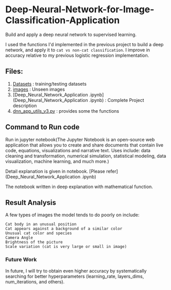 # Deep-Neural-Network-for-Image-Classification-Application

Build and apply a deep neural network to supervised learning.

I used the functions I'd implemented in the previous project to build a deep network, and apply it to `cat vs non-cat classification`. I improve in accuracy relative to my previous logistic regression implementation.

## Files:

1. [Datasets](datasets) : training/testing datasets
2. [images](images) : Unseen images
3. [Deep_Neural_Network_Application .ipynb](Deep_Neural_Network_Application .ipynb) : Complete Project description
4. [dnn_app_utils_v3.py](dnn_app_utils_v3.py) :  provides some the functions 

## Command to Run code

Run in jupyter notebook(The Jupyter Notebook is an open-source web application that 
allows you to create and share documents that contain live code, equations, visualizations and narrative text. 
Uses include: data cleaning and transformation, numerical simulation, statistical modeling, data visualization, 
machine learning, and much more.)

Detail explanation is given in notebook. [Please refer](Deep_Neural_Network_Application .ipynb)

The notebook written in deep explanation with mathematical function.

## Result Analysis

A few types of images the model tends to do poorly on include:

    Cat body in an unusual position
    Cat appears against a background of a similar color
    Unusual cat color and species
    Camera Angle
    Brightness of the picture
    Scale variation (cat is very large or small in image)

### Future Work

In future, I will try to obtain even higher accuracy by systematically searching for better hyperparameters (learning_rate, layers_dims, num_iterations, and others).
